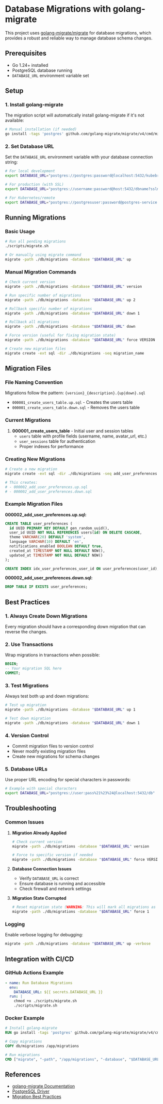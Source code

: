 # Database Migrations with golang-migrate

This project uses [golang-migrate/migrate](https://github.com/golang-migrate/migrate) for database migrations, which provides a robust and reliable way to manage database schema changes.

## Prerequisites

- Go 1.24+ installed
- PostgreSQL database running
- `DATABASE_URL` environment variable set

## Setup

### 1. Install golang-migrate

The migration script will automatically install golang-migrate if it's not available:

```bash
# Manual installation (if needed)
go install -tags 'postgres' github.com/golang-migrate/migrate/v4/cmd/migrate@latest
```

### 2. Set Database URL

Set the `DATABASE_URL` environment variable with your database connection string:

```bash
# For local development
export DATABASE_URL="postgres://postgres:password@localhost:5432/kubebrowse?sslmode=disable"

# For production (with SSL)
export DATABASE_URL="postgres://username:password@host:5432/dbname?sslmode=require"

# For Kubernetes/remote
export DATABASE_URL="postgres://postgresuser:password@postgres-service:5432/sandbox_db?sslmode=disable"
```

## Running Migrations

### Basic Usage

```bash
# Run all pending migrations
./scripts/migrate.sh

# Or manually using migrate command
migrate -path ./db/migrations -database "$DATABASE_URL" up
```

### Manual Migration Commands

```bash
# Check current version
migrate -path ./db/migrations -database "$DATABASE_URL" version

# Run specific number of migrations
migrate -path ./db/migrations -database "$DATABASE_URL" up 2

# Rollback specific number of migrations
migrate -path ./db/migrations -database "$DATABASE_URL" down 1

# Rollback all migrations
migrate -path ./db/migrations -database "$DATABASE_URL" down

# Force version (useful for fixing migration state)
migrate -path ./db/migrations -database "$DATABASE_URL" force VERSION

# Create new migration files
migrate create -ext sql -dir ./db/migrations -seq migration_name
```

## Migration Files

### File Naming Convention

Migrations follow the pattern: `{version}_{description}.{up|down}.sql`

- `000001_create_users_table.up.sql` - Creates the users table
- `000001_create_users_table.down.sql` - Removes the users table

### Current Migrations

1. **000001_create_users_table** - Initial user and session tables
   - `users` table with profile fields (username, name, avatar_url, etc.)
   - `user_sessions` table for authentication
   - Proper indexes for performance

### Creating New Migrations

```bash
# Create a new migration
migrate create -ext sql -dir ./db/migrations -seq add_user_preferences

# This creates:
# - 000002_add_user_preferences.up.sql
# - 000002_add_user_preferences.down.sql
```

### Example Migration Files

**000002_add_user_preferences.up.sql:**
```sql
CREATE TABLE user_preferences (
  id UUID PRIMARY KEY DEFAULT gen_random_uuid(),
  user_id UUID NOT NULL REFERENCES users(id) ON DELETE CASCADE,
  theme VARCHAR(20) DEFAULT 'system',
  language VARCHAR(10) DEFAULT 'en',
  notifications_enabled BOOLEAN DEFAULT true,
  created_at TIMESTAMP NOT NULL DEFAULT NOW(),
  updated_at TIMESTAMP NOT NULL DEFAULT NOW()
);

CREATE INDEX idx_user_preferences_user_id ON user_preferences(user_id);
```

**000002_add_user_preferences.down.sql:**
```sql
DROP TABLE IF EXISTS user_preferences;
```

## Best Practices

### 1. Always Create Down Migrations

Every migration should have a corresponding down migration that can reverse the changes.

### 2. Use Transactions

Wrap migrations in transactions when possible:

```sql
BEGIN;
-- Your migration SQL here
COMMIT;
```

### 3. Test Migrations

Always test both up and down migrations:

```bash
# Test up migration
migrate -path ./db/migrations -database "$DATABASE_URL" up 1

# Test down migration
migrate -path ./db/migrations -database "$DATABASE_URL" down 1
```

### 4. Version Control

- Commit migration files to version control
- Never modify existing migration files
- Create new migrations for schema changes

### 5. Database URLs

Use proper URL encoding for special characters in passwords:

```bash
# Example with special characters
export DATABASE_URL="postgres://user:pass%21%23%24@localhost:5432/db"
```

## Troubleshooting

### Common Issues

1. **Migration Already Applied**
   ```bash
   # Check current version
   migrate -path ./db/migrations -database "$DATABASE_URL" version
   
   # Force to specific version if needed
   migrate -path ./db/migrations -database "$DATABASE_URL" force VERSION
   ```

2. **Database Connection Issues**
   - Verify `DATABASE_URL` is correct
   - Ensure database is running and accessible
   - Check firewall and network settings

3. **Migration State Corrupted**
   ```bash
   # Reset migration state (WARNING: This will mark all migrations as applied)
   migrate -path ./db/migrations -database "$DATABASE_URL" force 1
   ```

### Logging

Enable verbose logging for debugging:

```bash
migrate -path ./db/migrations -database "$DATABASE_URL" up -verbose
```

## Integration with CI/CD

### GitHub Actions Example

```yaml
- name: Run Database Migrations
  env:
    DATABASE_URL: ${{ secrets.DATABASE_URL }}
  run: |
    chmod +x ./scripts/migrate.sh
    ./scripts/migrate.sh
```

### Docker Example

```dockerfile
# Install golang-migrate
RUN go install -tags 'postgres' github.com/golang-migrate/migrate/v4/cmd/migrate@latest

# Copy migrations
COPY db/migrations /app/migrations

# Run migrations
CMD ["migrate", "-path", "/app/migrations", "-database", "$DATABASE_URL", "up"]
```

## References

- [golang-migrate Documentation](https://github.com/golang-migrate/migrate)
- [PostgreSQL Driver](https://github.com/golang-migrate/migrate/tree/master/database/postgres)
- [Migration Best Practices](https://github.com/golang-migrate/migrate#best-practices)
